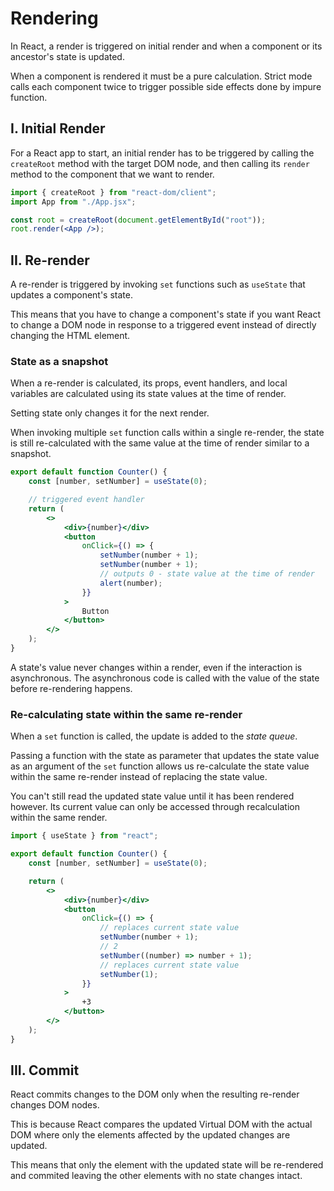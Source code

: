 # **Rendering**

In React, a render is triggered on initial render and when a component or its ancestor's state is updated.

When a component is rendered it must be a pure calculation. Strict mode calls each component twice to trigger possible side effects done by impure function.

## **I. Initial Render**

For a React app to start, an initial render has to be triggered by calling the `createRoot` method with the target DOM node, and then calling its `render` method to the component that we want to render.

```jsx
import { createRoot } from "react-dom/client";
import App from "./App.jsx";

const root = createRoot(document.getElementById("root"));
root.render(<App />);
```

## **II. Re-render**

A re-render is triggered by invoking `set` functions such as `useState` that updates a component's state.

This means that you have to change a component's state if you want React to change a DOM node in response to a triggered event instead of directly changing the HTML element.

### **State as a snapshot**

When a re-render is calculated, its props, event handlers, and local variables are calculated using its state values at the time of render.

Setting state only changes it for the next render.

When invoking multiple `set` function calls within a single re-render, the state is still re-calculated with the same value at the time of render similar to a snapshot.

```jsx
export default function Counter() {
	const [number, setNumber] = useState(0);

	// triggered event handler
	return (
		<>
			<div>{number}</div>
			<button
				onClick={() => {
					setNumber(number + 1);
					setNumber(number + 1);
					// outputs 0 - state value at the time of render
					alert(number);
				}}
			>
				Button
			</button>
		</>
	);
}
```

A state's value never changes within a render, even if the interaction is asynchronous. The asynchronous code is called with the value of the state before re-rendering happens.

### **Re-calculating state within the same re-render**

When a `set` function is called, the update is added to the _state queue_.

Passing a function with the state as parameter that updates the state value as an argument of the `set` function allows us re-calculate the state value within the same re-render instead of replacing the state value.

You can't still read the updated state value until it has been rendered however. Its current value can only be accessed through recalculation within the same render.

```jsx
import { useState } from "react";

export default function Counter() {
	const [number, setNumber] = useState(0);

	return (
		<>
			<div>{number}</div>
			<button
				onClick={() => {
					// replaces current state value
					setNumber(number + 1);
					// 2
					setNumber((number) => number + 1);
					// replaces current state value
					setNumber(1);
				}}
			>
				+3
			</button>
		</>
	);
}
```

## **III. Commit**

React commits changes to the DOM only when the resulting re-render changes DOM nodes.

This is because React compares the updated Virtual DOM with the actual DOM where only the elements affected by the updated changes are updated.

This means that only the element with the updated state will be re-rendered and commited leaving the other elements with no state changes intact.
